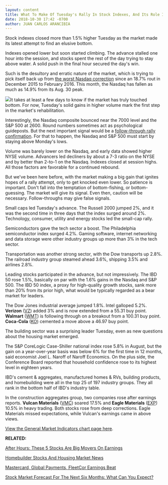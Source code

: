 ```yaml
---
layout: content
title: What To Make Of Tuesday's Rally In Stock Indexes, And Its Role In A Possible Bottom
date: 2018-10-30 17:42 -0700
author: JUAN CARLOS ARANCIBIA
---
```






Stock indexes closed more than 1.5% higher Tuesday as the market made its latest attempt to find an elusive bottom.




Indexes opened lower but soon started climbing. The advance stalled one hour into the session, and stocks spent the rest of the day trying to stay above water. A solid push in the final hour secured the day's win.


Such is the desultory and erratic nature of the market, which is trying to pick itself back up from [the worst Nasdaq correction](https://www.investors.com/market-trend/the-big-picture/bears-stock-market-growth-stocks/) since an 18.7% rout in December 2015 to February 2016. This month, the Nasdaq has fallen as much as 14.9% from its Aug. 30 peak.


![](https://www.investors.com/wp-content/uploads/2018/10/MP_103018-277x300.jpg)It takes at least a few days to know if the market has truly touched bottom. For now, Tuesday's solid gains in higher volume mark the first step in the market's rehabilitation.


Interestingly, the Nasdaq composite bounced near the 7000 level and the S&P 500 at 2600. Round numbers sometimes act as psychological guideposts. But the next important signal would be a [follow-through rally confirmation](https://www.investors.com/how-to-invest/investors-corner/how-to-find-next-stock-market-bottom/). For that to happen, the Nasdaq and S&P 500 must start by staying above Monday's lows.


Volume was barely lower on the Nasdaq, and early data showed higher NYSE volume. Advancers led decliners by about a 7-3 ratio on the NYSE and by better than 2-to-1 on the Nasdaq. Indexes closed at session highs. All those factors are favorable for a continued rebound.


But we've been here before, with the market making a big gain that ignites hopes of a rally attempt, only to get knocked even lower. So patience is important. Don't fall into the temptation of bottom-fishing, or bottom-guessing. The market will give its signal. Even then, caution will be necessary. Follow-throughs may give false signals.


Small caps led Tuesday's advance. The Russell 2000 jumped 2%, and it was the second time in three days that the index surged around 2%. Technology, consumer, utility and energy stocks led the small-cap rally.


Semiconductors gave the tech sector a boost. The Philadelphia semiconductor index surged 4.2%. Gaming software, internet networking and data storage were other industry groups up more than 3% in the tech sector.


Transportation was another strong sector, with the Dow transports up 2.8%. The railroad industry group steamed ahead 3.6%, shipping 3.5% and airlines 2.8%.


Leading stocks participated in the advance, but not impressively. The IBD 50 rose 1.5%, basically on par with the 1.6% gains in the Nasdaq and S&P 500. The IBD 50 index, a proxy for high-quality growth stocks, sank more than 20% from its prior high, what would be typically regarded as a bear market for leaders.


The Dow Jones industrial average jumped 1.8%. Intel galloped 5.2%. **Verizon** ([VZ](https://research.investors.com/quote.aspx?symbol=VZ)) added 3% and is now extended from a 55.31 buy point. **Walmart** ([WMT](https://research.investors.com/quote.aspx?symbol=WMT)) is following through on a breakout from a 100.31 buy point. **Coca-Cola** ([KO](https://research.investors.com/quote.aspx?symbol=KO)) cemented a move above a 46.97 buy point.


The building sector was a surprising leader Tuesday, even as new questions about the housing market emerged.


The S&P CoreLogic Case-Shiller national index rose 5.8% in August, but the gain on a year-over-year basis was below 6% for the first time in 12 months, said economist Joel L. Naroff of Naroff Economics. On the plus side, the Conference Board reported that household confidence rose to its highest level in eighteen years.


IBD's cement & aggregates, manufactured homes & RVs, building products, and homebuilding were all in the top 25 of 197 industry groups. They all rank in the bottom half of IBD's industry table.


In the construction aggregates group, two companies rose after earnings reports. **Vulcan Materials** ([VMC](https://research.investors.com/quote.aspx?symbol=VMC)) soared 17.5% and **Eagle Materials** ([EXP](https://research.investors.com/quote.aspx?symbol=EXP)) 10.5% in heavy trading. Both stocks rose from deep corrections. Eagle Materials missed expectations, while Vulcan's earnings came in above views.


[View the General Market Indicators chart page here](https://www.investors.com/wp-content/uploads/2018/10/IBD3010152456GMI.pdf).


**RELATED:**


[After Hours: These 5 Stocks Are Big Movers On Earnings](https://www.investors.com/market-trend/stock-market-today/dow-jones-futures-facebook-earnings-facebook-stock-ea-payc-iq-feye/)


[Homebuilder Stocks And Housing Market News](http://www.investors.com/news/homebuilder-stocks-to-watch-and-housing-market-real-estate-news/)


[Mastercard, Global Payments, FleetCor Earnings Beat](https://www.investors.com/news/mastercard-earnings-global-payments-fleetcor-earnings/)


[Stock Market Forecast For The Next Six Months: What Can You Expect?](https://www.investors.com/news/stock-market-forecast-next-six-months/)


 




